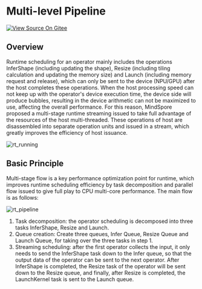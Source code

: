 # Multi-level Pipeline

[![View Source On Gitee](https://mindspore-website.obs.cn-north-4.myhuaweicloud.com/website-images/master/resource/_static/logo_source_en.svg)](https://gitee.com/mindspore/docs/blob/master/docs/mindspore/source_en/features/runtime/multilevel_pipeline.md)

## Overview

Runtime scheduling for an operator mainly includes the operations InferShape (including updating the shape), Resize (including tiling calculation and updating the memory size) and Launch (including memory request and release), which can only be sent to the device (NPU/GPU) after the host completes these operations. When the host processing speed can not keep up with the operator's device execution time, the device side will produce bubbles, resulting in the device arithmetic can not be maximized to use, affecting the overall performance. For this reason, MindSpore proposed a multi-stage runtime streaming issued to take full advantage of the resources of the host multi-threaded. These operations of host are disassembled into separate operation units and issued in a stream, which greatly improves the efficiency of host issuance.

![rt_running](https://mindspore-website.obs.cn-north-4.myhuaweicloud.com/website-images/master/docs/mindspore/source_zh_cn/features/runtime/images/rt_running.png)

## Basic Principle

Multi-stage flow is a key performance optimization point for runtime, which improves runtime scheduling efficiency by task decomposition and parallel flow issued to give full play to CPU multi-core performance. The main flow is as follows:

![rt_pipeline](https://mindspore-website.obs.cn-north-4.myhuaweicloud.com/website-images/master/docs/mindspore/source_en/design/images/multi_level_compilation/jit_level_rt_pipeline.png)

1. Task decomposition: the operator scheduling is decomposed into three tasks InferShape, Resize and Launch.
2. Queue creation: Create three queues, Infer Queue, Resize Queue and Launch Queue, for taking over the three tasks in step 1.
3. Streaming scheduling: after the first operator collects the input, it only needs to send the InferShape task down to the Infer queue, so that the output data of the operator can be sent to the next operator. After InferShape is completed, the Resize task of the operator will be sent down to the Resize queue, and finally, after Resize is completed, the LaunchKernel task is sent to the Launch queue.
